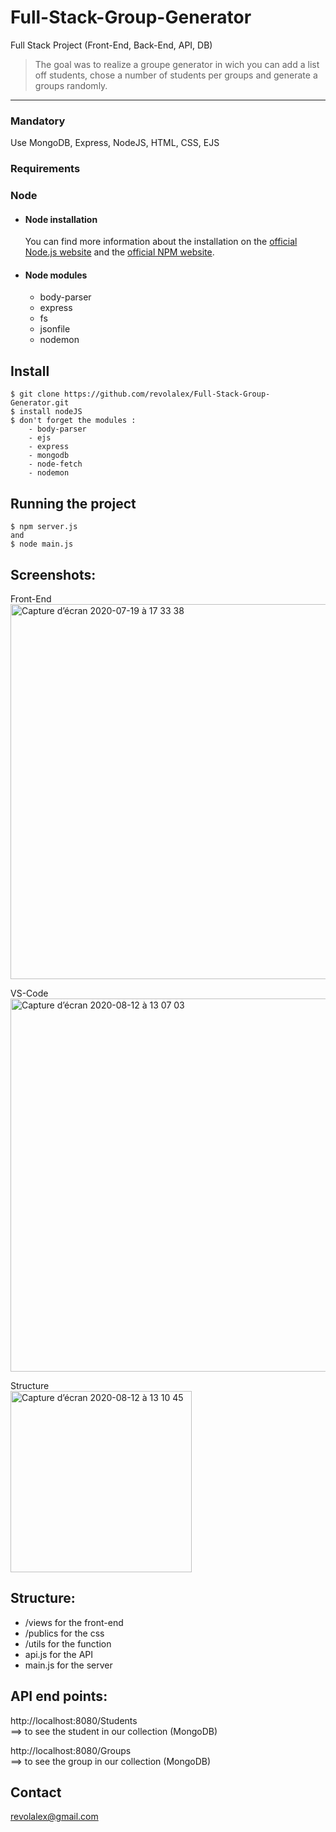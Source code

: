 # Full-Stack-Group-Generator
Full Stack Project (Front-End, Back-End, API, DB)
> The goal was to realize a groupe generator in wich you can add a list off students, chose a number of students per groups and generate a groups randomly.
---

### Mandatory
Use MongoDB, Express, NodeJS, HTML, CSS, EJS

### Requirements


### Node

- #### Node installation
  You can find more information about the installation on the [official Node.js website](https://nodejs.org/) and the [official NPM website](https://npmjs.org/).

- #### Node modules
  - body-parser
  - express
  - fs
  - jsonfile
  - nodemon


## Install

    $ git clone https://github.com/revolalex/Full-Stack-Group-Generator.git
    $ install nodeJS
    $ don't forget the modules :
        - body-parser
        - ejs
        - express
        - mongodb
        - node-fetch
        - nodemon


## Running the project

    $ npm server.js
    and
    $ node main.js
    
## Screenshots:
Front-End <br>
<img width="600" alt="Capture d’écran 2020-07-19 à 17 33 38" src="https://user-images.githubusercontent.com/56839789/90007334-dbdd2900-dc9a-11ea-935f-c56bc3846480.gif"> <br>


VS-Code <br>
<img width="597" alt="Capture d’écran 2020-08-12 à 13 07 03" src="https://user-images.githubusercontent.com/56839789/90008577-dc76bf00-dc9c-11ea-9aea-cc576f68ddd9.png"> <br>

Structure <br>
<img width="290" alt="Capture d’écran 2020-08-12 à 13 10 45" src="https://user-images.githubusercontent.com/56839789/90008829-4000ec80-dc9d-11ea-9ea2-2f6b7969804e.png"> <br>



## Structure:

- /views for the front-end
- /publics for the css
- /utils for the function 
- api.js for the API
- main.js for the server


## API end points:
http://localhost:8080/Students<br>
==> to see the student in our collection (MongoDB) <br>

http://localhost:8080/Groups<br>
==> to see the group in our collection (MongoDB) <br>



## Contact
revolalex@gmail.com


